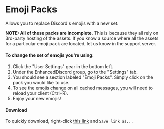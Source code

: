 # Emoji Packs
Allows you to replace Discord's emojis with a new set.

__**NOTE: All of these packs are incomplete.**__ This is because they all rely on 3rd-party hosting of the assets. If you know a source where all the assets for a particular emoji pack are located, let us know in the support server.

#### To change the set of emojis you're using:
1. Click the "User Settings" gear in the bottom left.
2. Under the EnhancedDiscord group, go to the "Settings" tab.
3. You should see a section labeled "Emoji Packs". Simply click on the pack you would like to use.
4. To see the emojis change on all cached messages, you will need to reload your client (Ctrl+R).
5. Enjoy your new emojis!

#### Download
To quickly download, right-click [this link](https://github.com/joe27g/EnhancedDiscord-Plugins/raw/master/emoji_packs.js) and `Save link as...`

